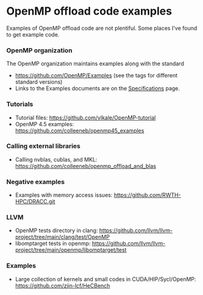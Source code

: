 # OpenMP offload code examples
Examples of OpenMP offload code are not plentiful.  Some places I've found to get example code.

### OpenMP organization
The OpenMP organization maintains examples along with the standard
* https://github.com/OpenMP/Examples  (see the tags for different standard versions)
* Links to the Examples documents are on the [Specifications](https://www.openmp.org/specifications/) page.

### Tutorials
* Tutorial files: https://github.com/vlkale/OpenMP-tutorial
* OpenMP 4.5 examples: https://github.com/colleeneb/openmp45_examples

### Calling external libraries
* Calling nvblas, cublas, and MKL: https://github.com/colleeneb/openmp_offload_and_blas


### Negative examples
* Examples with memory access issues: https://github.com/RWTH-HPC/DRACC.git

### LLVM
* OpenMP tests directory in clang: https://github.com/llvm/llvm-project/tree/main/clang/test/OpenMP
* libomptarget tests in openmp: https://github.com/llvm/llvm-project/tree/main/openmp/libomptarget/test


### Examples
* Large collection of kernels and small codes in CUDA/HIP/Sycl/OpenMP: https://github.com/zjin-lcf/HeCBench
